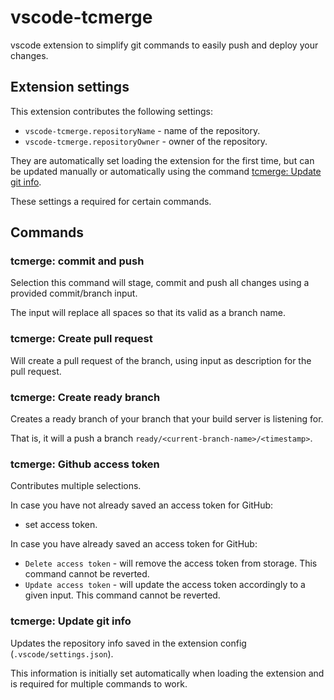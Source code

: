 # vscode-tcmerge

vscode extension to simplify git commands to easily push and deploy your changes.

## Extension settings

This extension contributes the following settings:

* `vscode-tcmerge.repositoryName` - name of the repository.
* `vscode-tcmerge.repositoryOwner` - owner of the repository.

They are automatically set loading the extension for the first time, but can be updated manually or automatically using the command [tcmerge: Update git info](https://github.com/hilleer/vscode-tcmerge#user-content-tcmerge-update-git-info).

These settings a required for certain commands.

## Commands

### tcmerge: commit and push

Selection this command will stage, commit and push all changes using a provided commit/branch input.

The input will replace all spaces so that its valid as a branch name.

### tcmerge: Create pull request

Will create a pull request of the branch, using input as description for the pull request.

### tcmerge: Create ready branch

Creates a ready branch of your branch that your build server is listening for.

That is, it will a push a branch `ready/<current-branch-name>/<timestamp>`.

### tcmerge: Github access token

Contributes multiple selections.

In case you have not already saved an access token for GitHub:

* set access token.

In case you have already saved an access token for GitHub:

* `Delete access token` - will remove the access token from storage. This command cannot be reverted.
* `Update access token` - will update the access token accordingly to a given input. This command cannot be reverted.

### tcmerge: Update git info

Updates the repository info saved in the extension config (`.vscode/settings.json`).

This information is initially set automatically when loading the extension and is required for multiple commands to work.